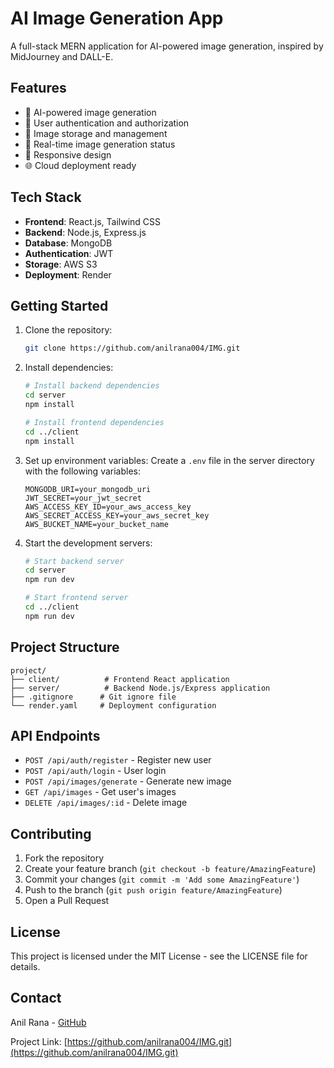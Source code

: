 # AI Image Generation App

A full-stack MERN application for AI-powered image generation, inspired by MidJourney and DALL-E.

## Features

- 🎨 AI-powered image generation
- 🔐 User authentication and authorization
- 💾 Image storage and management
- 🔄 Real-time image generation status
- 📱 Responsive design
- 🌐 Cloud deployment ready

## Tech Stack

- **Frontend**: React.js, Tailwind CSS
- **Backend**: Node.js, Express.js
- **Database**: MongoDB
- **Authentication**: JWT
- **Storage**: AWS S3
- **Deployment**: Render

## Getting Started

1. Clone the repository:
   ```bash
   git clone https://github.com/anilrana004/IMG.git
   ```

2. Install dependencies:
   ```bash
   # Install backend dependencies
   cd server
   npm install

   # Install frontend dependencies
   cd ../client
   npm install
   ```

3. Set up environment variables:
   Create a `.env` file in the server directory with the following variables:
   ```
   MONGODB_URI=your_mongodb_uri
   JWT_SECRET=your_jwt_secret
   AWS_ACCESS_KEY_ID=your_aws_access_key
   AWS_SECRET_ACCESS_KEY=your_aws_secret_key
   AWS_BUCKET_NAME=your_bucket_name
   ```

4. Start the development servers:
   ```bash
   # Start backend server
   cd server
   npm run dev

   # Start frontend server
   cd ../client
   npm run dev
   ```

## Project Structure

```
project/
├── client/          # Frontend React application
├── server/          # Backend Node.js/Express application
├── .gitignore      # Git ignore file
└── render.yaml     # Deployment configuration
```

## API Endpoints

- `POST /api/auth/register` - Register new user
- `POST /api/auth/login` - User login
- `POST /api/images/generate` - Generate new image
- `GET /api/images` - Get user's images
- `DELETE /api/images/:id` - Delete image

## Contributing

1. Fork the repository
2. Create your feature branch (`git checkout -b feature/AmazingFeature`)
3. Commit your changes (`git commit -m 'Add some AmazingFeature'`)
4. Push to the branch (`git push origin feature/AmazingFeature`)
5. Open a Pull Request

## License

This project is licensed under the MIT License - see the LICENSE file for details.

## Contact

Anil Rana - [GitHub](https://github.com/anilrana004)

Project Link: [https://github.com/anilrana004/IMG.git](https://github.com/anilrana004/IMG.git) 
